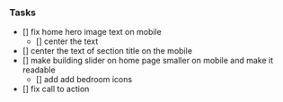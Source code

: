 ### Tasks

- [] fix home hero image text on mobile
  - [] center the text
- [] center the text of section title on the mobile
- [] make building slider on home page smaller on mobile and make it readable
  - [] add add bedroom icons
- [] fix call to action
